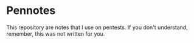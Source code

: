 # Pennotes
This repository are notes that I use on pentests.  If you don't understand, remember, this was not written for you.
